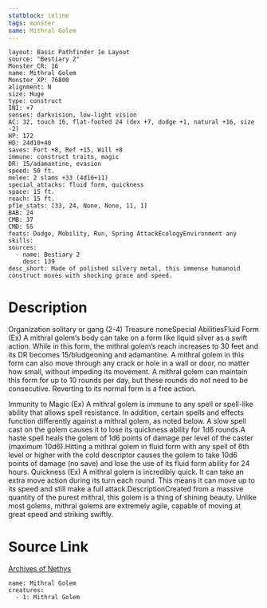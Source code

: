 ```yaml
---
statblock: inline
tags: monster
name: Mithral Golem
---
```

```statblock
layout: Basic Pathfinder 1e Layout
source: "Bestiary 2"
Monster_CR: 16
name: Mithral Golem
Monster_XP: 76800
alignment: N
size: Huge
type: construct
INI: +7
senses: darkvision, low-light vision
AC: 32, touch 16, flat-footed 24 (dex +7, dodge +1, natural +16, size -2)
HP: 172
HD: 24d10+40
saves: Fort +8, Ref +15, Will +8
immune: construct traits, magic
DR: 15/adamantine, evasion
speed: 50 ft.
melee: 2 slams +33 (4d10+11)
special_attacks: fluid form, quickness
space: 15 ft.
reach: 15 ft.
pf1e_stats: [33, 24, None, None, 11, 1]
BAB: 24
CMB: 37
CMD: 55
feats: Dodge, Mobility, Run, Spring AttackEcologyEnvironment any
skills: 
sources:
  - name: Bestiary 2
    desc: 139
desc_short: Made of polished silvery metal, this immense humanoid construct moves with shocking grace and speed.
```
# Description
Organization solitary or gang (2-4)
Treasure noneSpecial AbilitiesFluid Form (Ex) A mithral golem’s body can take on a form like liquid silver as a swift action. While in this form, the mithral golem’s reach increases to 30 feet and its DR becomes 15/bludgeoning and adamantine. A mithral golem in this form can also move through any crack or hole in a wall or door, no matter how small, without impeding its movement. A mithral golem can maintain this form for up to 10 rounds per day, but these rounds do not need to be consecutive. Reverting to its normal form is a free action.

Immunity to Magic (Ex) A mithral golem is immune to any spell or spell-like ability that allows spell resistance. In addition, certain spells and effects function differently against a mithral golem, as noted below. A slow spell cast on the golem causes it to lose its quickness ability for 1d6 rounds.A haste spell heals the golem of 1d6 points of damage per level of the caster (maximum 10d6).Hitting a mithral golem in fluid form with any spell of 6th level or higher with the cold descriptor causes the golem to take 10d6 points of damage (no save) and lose the use of its fluid form ability for 24 hours. Quickness (Ex) A mithral golem is incredibly quick. It can take an extra move action during its turn each round. This means it can move up to its speed and still make a full attack.DescriptionCreated from a massive quantity of the purest mithral, this golem is a thing of shining beauty. Unlike most golems, mithral golems are extremely agile, capable of moving at great speed and striking swiftly.
# Source Link
[Archives of Nethys](https://aonprd.com/MonsterDisplay.aspx?ItemName=Mithral%20Golem)
```encounter-table
name: Mithral Golem
creatures:
  - 1: Mithral Golem
```
